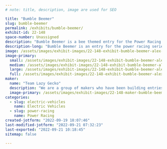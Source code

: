 ```yaml
---
# note: title, description, image are used for SEO

title: "Bumble Beemer"
slug: bumble-beemer
permalink: /exhibits/bumble-beemer/
exhibit-id: 22-148
space-number: Unassigned
description: "Bumble Beemer is a bee themed entry for the Power Racing Series."
description-long: "Bumble Beemer is an entry for the power racing series. It features a completely custom welded steel frame, is powered by a BOMA brushless motor and a single chain reduction. Its max speed is 20+ mph."
image: /assets/images/exhibit-images/22-148-exhibit-bumble-beemer-alex-orlando-large.jpg
image-primary: 
  small: /assets/images/exhibit-images/22-148-exhibit-bumble-beemer-alex-orlando-small.jpg
  medium: /assets/images/exhibit-images/22-148-exhibit-bumble-beemer-alex-orlando-medium.jpg
  large: /assets/images/exhibit-images/22-148-exhibit-bumble-beemer-alex-orlando-large.jpg
  full: /assets/images/exhibit-images/22-148-exhibit-bumble-beemer-alex-orlando-full.jpg
maker: 
  name: "Team Lazy Gecko"
  description: "We are a group of makers who have been building entries for the Power Racing Series for a few years."
  image-primary: /assets/images/exhibit-images/22-148-maker-bumble-beemer-13235260-862353837242804-4324434888201807519-o-medium.jpg
categories: 
  - slug: electric-vehicles
    name: Electric Vehicles
  - slug: power-racing
    name: Power Racing
created-jotform: "2022-09-19 18:07:46"
last-modified-jotform: "2022-09-21 07:32:23"
last-exported: "2022-09-21 10:18:45"
sitemap: false

---
```

